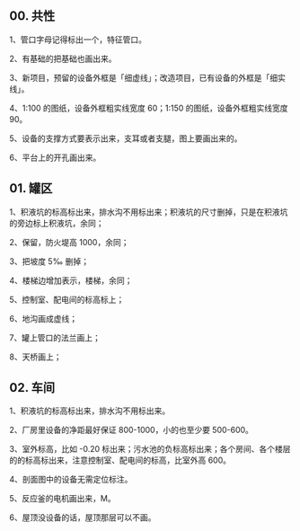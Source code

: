 ## 00. 共性

1、管口字母记得标出一个，特征管口。

2、有基础的把基础也画出来。

3、新项目，预留的设备外框是「细虚线」；改造项目，已有设备的外框是「细实线」。

4、1:100 的图纸，设备外框粗实线宽度 60；1:150 的图纸，设备外框粗实线宽度 90。

5、设备的支撑方式要表示出来，支耳或者支腿，图上要画出来的。

6、平台上的开孔画出来。

## 01. 罐区

1、积液坑的标高标出来，排水沟不用标出来；积液坑的尺寸删掉，只是在积液坑的旁边标上积液坑，余同；

2、保留，防火堤高 1000，余同；

3、把坡度 5‰ 删掉；

4、楼梯边增加表示，楼梯，余同；

5、控制室、配电间的标高标上； 

6、地沟画成虚线；

7、罐上管口的法兰画上；

8、天桥画上；

## 02. 车间

1、积液坑的标高标出来，排水沟不用标出来。

2、厂房里设备的净距最好保证 800-1000，小的也至少要 500-600。

3、室外标高，比如 -0.20 标出来；污水池的负标高标出来；各个房间、各个楼层的的标高标出来，注意控制室、配电间的标高，比室外高 600。

4、剖面图中的设备无需定位标注。

5、反应釜的电机画出来，M。

6、屋顶没设备的话，屋顶那层可以不画。



